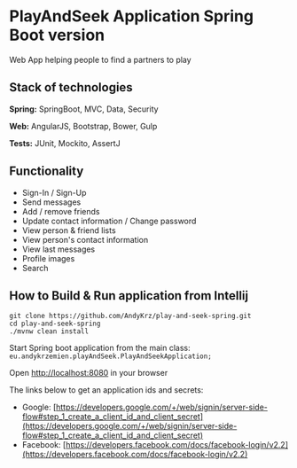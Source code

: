 # PlayAndSeek Application Spring Boot version 
Web App helping people to find a partners to play

## Stack of technologies

**Spring:** SpringBoot, MVC, Data, Security

**Web:** AngularJS, Bootstrap, Bower, Gulp

**Tests:** JUnit, Mockito, AssertJ

## Functionality

- Sign-In / Sign-Up
- Send messages
- Add / remove friends
- Update contact information / Change password
- View person & friend lists
- View person's contact information
- View last messages
- Profile images
- Search

## How to Build & Run application from Intellij

```
git clone https://github.com/AndyKrz/play-and-seek-spring.git
cd play-and-seek-spring
./mvnw clean install
```
Start Spring boot application from the main class: `eu.andykrzemien.playAndSeek.PlayAndSeekApplication;`

Open [http://localhost:8080](http://localhost:8080) in your browser

The links below to get an application ids and secrets:

- Google: [https://developers.google.com/+/web/signin/server-side-flow#step_1_create_a_client_id_and_client_secret](https://developers.google.com/+/web/signin/server-side-flow#step_1_create_a_client_id_and_client_secret)
- Facebook: [https://developers.facebook.com/docs/facebook-login/v2.2](https://developers.facebook.com/docs/facebook-login/v2.2)
